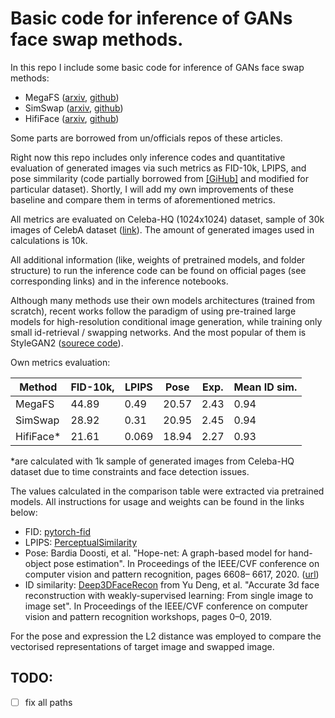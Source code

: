 # Basic code for inference of GANs face swap methods.

In this repo I include some basic code for inference of GANs face swap methods:
- MegaFS ([arxiv](http://arxiv.org/abs/2105.04932), [github](https://github.com/zyainfal/One-Shot-Face-Swapping-on-Megapixels))
- SimSwap ([arxiv](https://arxiv.org/pdf/2106.06340v1.pdf), [github](https://github.com/neuralchen/SimSwap))
- HifiFace ([arxiv](https://arxiv.org/pdf/2106.09965), [github](https://github.com/xuehy/HiFiFace-pytorch/tree/Main))

Some parts are borrowed from un/officials repos of these articles. 

Right now this repo includes only inference codes and quantitative evaluation of generated images via such metrics as FID-10k, LPIPS, and pose simmilarity (code partially borrowed from [[GiHub]](https://github.com/Sanoojan/REFace) and modified for particular dataset).
Shortly, I will add my own improvements of these baseline and compare them in terms of aforementioned metrics.

All metrics are evaluated on Celeba-HQ (1024x1024) dataset, sample of 30k images of CelebA dataset ([link](https://mmlab.ie.cuhk.edu.hk/projects/CelebA.html)).
The amount of generated images used in calculations is 10k.

All additional information (like, weights of pretrained models, and folder structure) to run the inference code can be found on official pages (see corresponding links) and in the inference notebooks.

Although many methods use their own models architectures (trained from scratch), recent works follow the paradigm of using pre-trained large models for high-resolution conditional image generation, while training only small id-retrieval / swapping networks.
And the most popular of them is StyleGAN2 ([sourece code](https://github.com/NVlabs/stylegan2-ada-pytorch)).

Own metrics evaluation:

| Method    | FID-10k, | LPIPS | Pose  | Exp. | Mean ID sim. |
|-----------|----------|---|---|------|--------------|
| MegaFS    | 44.89    | 0.49  | 20.57 | 2.43 | 0.94         |
| SimSwap   | 28.92    | 0.31  | 20.95 | 2.45 | 0.94         |
| HifiFace* | 21.61    |   0.069    |    18.94   | 2.27 | 0.93         |

*are calculated with 1k sample of generated images from Celeba-HQ dataset due to time constraints and face detection issues.

The values calculated in the comparison table were extracted via pretrained models. All instructions for usage and weights can be found in the links below:
- FID: [pytorch-fid](https://github.com/mseitzer/pytorch-fid)
- LPIPS: [PerceptualSimilarity](https://github.com/richzhang/PerceptualSimilarity)
- Pose:  Bardia Doosti, et al. "Hope-net: A graph-based model for hand-object
pose estimation". In Proceedings of the IEEE/CVF conference
on computer vision and pattern recognition, pages 6608–
6617, 2020. ([url](https://www.researchgate.net/publication/340374324_HOPE-Net_A_Graph-based_Model_for_Hand-Object_Pose_Estimation))
- ID similarity:  [Deep3DFaceRecon](https://github.com/sicxu/Deep3DFaceRecon_pytorch) from Yu Deng, et al. "Accurate 3d face reconstruction with weakly-supervised learning: From single image to image set".
In Proceedings of the IEEE/CVF conference on computer vision and pattern recognition workshops, pages 0–0, 2019.

For the pose and expression the L2 distance was employed to compare the vectorised representations of 
target image and swapped image.

## TODO:
- [ ] fix all paths
